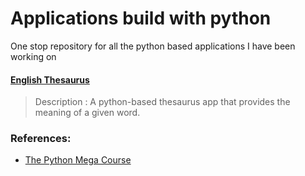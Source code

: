 # Applications build with python

One stop repository for all the python based applications I have been working on

#### [English Thesaurus](https://github.com/Subathra19/py_theasurus)
> Description : A python-based thesaurus app that provides the meaning of a given word. 


### References:
* [The Python Mega Course](https://www.udemy.com/course/the-python-mega-course)
